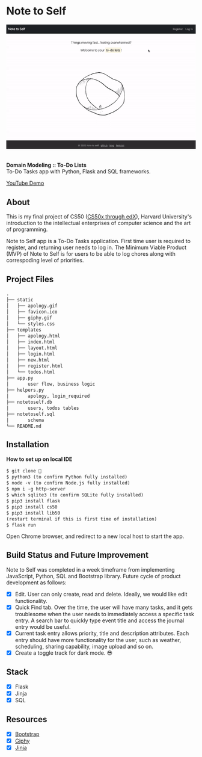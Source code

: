 # Note to Self

<div align="center">
  <img src="static/main.gif">
</div>

<br>

<strong>Domain Modeling :: To-Do Lists</strong><br>
To-Do Tasks app with Python, Flask and SQL frameworks.<br>

<p><a href="xx">YouTube Demo</a></p>
<!-- <p><a href="xx">DEV Blog</a></p> -->

## About

<p>This is my final project of CS50 (<a href="https://pll.harvard.edu/course/cs50-introduction-computer-science?delta=0">CS50x through edX</a>), Harvard University's introduction to the intellectual enterprises of computer science and the art of programming. </p>
<p>Note to Self app is a To-Do Tasks application. First time user is required to register, and returning user needs to log in. The Minimum Viable Product (MVP) of Note to Self is for users to be able to log chores along with correspoding level of priorities.</p>

## Project Files

```
.
├── static
│   ├── apology.gif
│   ├── favicon.ico
│   ├── giphy.gif
│   └── styles.css
├── templates
│   ├── apology.html
│   ├── index.html
│   ├── layout.html
│   ├── login.html
│   ├── new.html
│   ├── register.html
│   └── todos.html
├── app.py
│       user flow, business logic
├── helpers.py
│       apology, login_required
├── notetoself.db
│       users, todos tables
├── notetoself.sql
│       schema
└── README.md
```

## Installation

<strong>How to set up on local IDE</strong>

```
$ git clone 👾
$ python3 (to confirm Python fully installed)
$ node -v (to confirm Node.js fully installed)
$ npm i -g http-server
$ which sqlite3 (to confirm SQLite fully installed)
$ pip3 install flask
$ pip3 install cs50
$ pip3 install lib50
(restart terminal if this is first time of installation)
$ flask run
```

<p>Open Chrome browser, and redirect to a new local host to start the app.</p>

<!-- **Alternatively, it is fully deployed!**
<br>
<a href="xx">Note to Self</a> -->

## Build Status and Future Improvement

<p>Note to Self was completed in a week timeframe from implementing JavaScript, Python, SQL and Bootstrap library. Future cycle of product development as follows:</p>

- [x] Edit. User can only create, read and delete. Ideally, we would like edit functionality.
- [x] Quick Find tab. Over the time, the user will have many tasks, and it gets troublesome when the user needs to immediately access a specific task entry. A search bar to quickly type event title and access the journal entry would be useful.
- [x] Current task entry allows priority, title and description attributes. Each entry should have more functionality for the user, such as weather, scheduling, sharing capability, image upload and so on. 
- [x] Create a toggle track for dark mode. 😎

## Stack

- [x] Flask
- [x] Jinja
- [x] SQL

## Resources

- [x] <a href="https://getbootstrap.com/">Bootstrap</a>
- [x] <a href="https://giphy.com/">Giphy</a>
- [x] <a href="https://jinja.palletsprojects.com/en/3.1.x/">Jinja</a>
